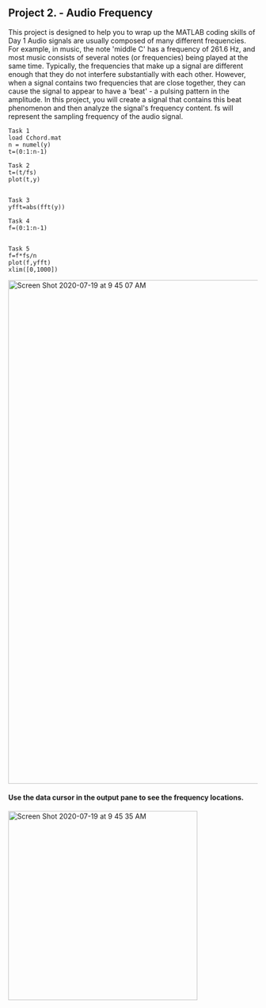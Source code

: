 ## Project 2. - Audio Frequency
This project is designed to help you to wrap up the MATLAB coding skills of Day 1
Audio signals are usually composed of many different frequencies. 
For example, in music, the note 'middle C' has a frequency of 261.6 Hz, 
and most music consists of several notes (or frequencies) being played at the same time.
Typically, the frequencies that make up a signal are different enough that 
they do not interfere substantially with each other.
However, when a signal contains two frequencies that are close together, 
they can cause the signal to appear to have a 'beat' - a pulsing pattern in the amplitude.
In this project, you will create a signal that contains this beat phenomenon 
and then analyze the signal's frequency content. fs will represent the sampling frequency of the audio signal.

```
Task 1
load Cchord.mat
n = numel(y)
t=(0:1:n-1)

Task 2
t=(t/fs)
plot(t,y)


Task 3
yfft=abs(fft(y))

Task 4
f=(0:1:n-1)


Task 5
f=f*fs/n
plot(f,yfft)
xlim([0,1000])
```
<img width="1017" alt="Screen Shot 2020-07-19 at 9 45 07 AM" src="https://user-images.githubusercontent.com/46945617/87876631-6a65cf80-c9a7-11ea-8384-2f631e307129.png">

#### Use the data cursor in the output pane to see the frequency locations.

<img width="382" alt="Screen Shot 2020-07-19 at 9 45 35 AM" src="https://user-images.githubusercontent.com/46945617/87876630-69cd3900-c9a7-11ea-8105-d3d8db255081.png">
